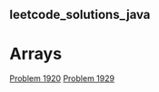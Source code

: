 ## leetcode_solutions_java

# Arrays
[Problem 1920](https://leetcode.com/problems/build-array-from-permutation/solutions/3673491/java-code-with-time-and-space-complexity-problem-1920/)
[Problem 1929](https://leetcode.com/problems/concatenation-of-array/solutions/3673643/java-code-with-time-and-space-complexity/)
